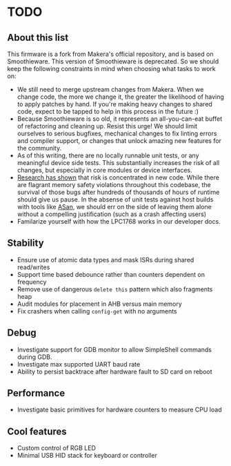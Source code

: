# TODO

## About this list

This firmware is a fork from Makera's official repository, and is based on
Smoothieware. This version of Smoothieware is deprecated. So we should keep the
following constraints in mind when choosing what tasks to work on:

- We still need to merge upstream changes from Makera. When we change code, the
  more we change it, the greater the likelihood of having to apply patches by
  hand. If you're making heavy changes to shared code, expect to be tapped to
  help in this process in the future :)
- Because Smoothieware is so old, it represents an all-you-can-eat buffet of
  refactoring and cleaning up. Resist this urge! We should limit ourselves to
  serious bugfixes, mechanical changes to fix linting errors and compiler
  support, or changes that unlock amazing new features for the community.
- As of this writing, there are no locally runnable unit tests, or any
  meaningful device side tests. This substantially increases the risk of all
  changes, but especially in core modules or device interfaces.
- [Research has
  shown](https://security.googleblog.com/2024/09/eliminating-memory-safety-vulnerabilities-Android.html)
  that risk is concentrated in new code. While there are flagrant memory safety
  violations throughout this codebase, the survival of those bugs after hundreds
  of thousands of hours of runtime should give us pause. In the absense of unit
  tests against host builds with tools like
  [ASan](https://github.com/google/sanitizers/wiki/addresssanitizer), we should
  err on the side of leaving them alone without a compelling justification (such
  as a crash affecting users)
- Familarize yourself with how the LPC1768 works in our developer docs.

## Stability 

- Ensure use of atomic data types and mask ISRs during shared read/writes
- Support time based debounce rather than counters dependent on frequency
- Remove use of dangerous `delete this` pattern which also fragments heap
- Audit modules for placement in AHB versus main memory
- Fix crashers when calling `config-get` with no arguments

## Debug

- Investigate support for GDB monitor to allow SimpleShell commands during GDB.
- Investigate max supported UART baud rate
- Ability to persist backtrace after hardware fault to SD card on reboot

## Performance

- Investigate basic primitives for hardware counters to measure CPU load

## Cool features

- Custom control of RGB LED
- Minimal USB HID stack for keyboard or controller
